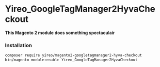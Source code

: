 # Yireo_GoogleTagManager2HyvaCheckout

**This Magento 2 module does something spectaculair**

### Installation
```bash
composer require yireo/magento2-googletagmanager2-hyva-checkout
bin/magento module:enable Yireo_GoogleTagManager2HyvaCheckout
```